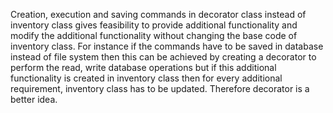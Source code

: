 Creation, execution and saving commands in decorator class instead of inventory class gives feasibility to provide additional functionality and modify the additional functionality without changing the base code of inventory class. For instance if the commands have to be saved in database instead of file system then this can be achieved by creating a decorator to perform the read, write database operations but if this additional functionality is created in inventory class then for every additional requirement, inventory class has to be updated. Therefore decorator is a better idea.